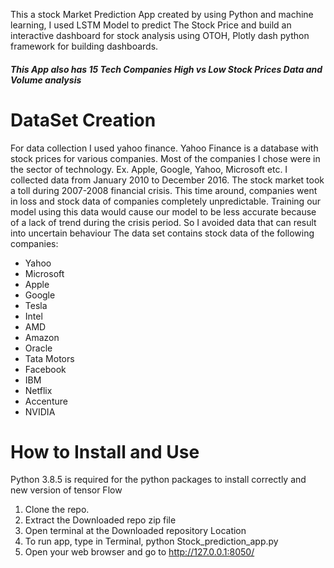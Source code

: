 This a stock Market Prediction App created by using Python and machine learning, I used LSTM Model to predict The Stock Price and build an interactive dashboard for stock analysis using OTOH, Plotly dash python framework for building dashboards.
##### This App also has 15 Tech Companies High vs Low Stock Prices Data and Volume analysis

# DataSet Creation
For data collection I used yahoo finance. Yahoo Finance is a database with stock prices for various companies. Most of the companies I chose were in the sector of technology. Ex. Apple, Google, Yahoo, Microsoft etc. I collected data from January 2010 to December 2016. The stock market took a toll during 2007-2008 financial crisis. This time around, companies went in loss and stock data of companies completely unpredictable. Training our model using this data would cause our model to be less accurate because of a lack of trend during the crisis period. So I avoided data that can result into uncertain behaviour
The data set contains stock data of the following companies:
* Yahoo
* Microsoft
* Apple
* Google
* Tesla
* Intel
* AMD
* Amazon
* Oracle
* Tata Motors
* Facebook
* IBM
* Netflix
* Accenture
* NVIDIA

# How to Install and Use
Python 3.8.5 is required for the python packages to install correctly and new version of tensor Flow 
1. Clone the repo. 
2. Extract the Downloaded repo zip file 
3. Open terminal at the Downloaded repository Location
4. To run app, type in Terminal, python Stock_prediction_app.py
5. Open your web browser and go to http://127.0.0.1:8050/ 

